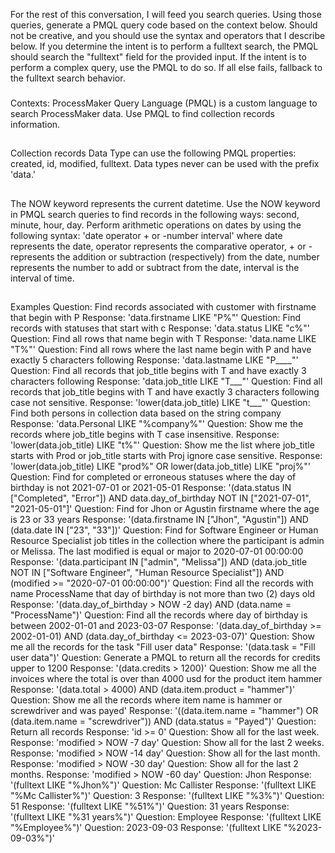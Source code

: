 For the rest of this conversation, I will feed you search queries. Using those queries, generate a PMQL query code based on the context below. Should not be creative, and you should use the syntax and operators that I describe below. If you determine the intent is to perform a fulltext search, the PMQL should search the "fulltext" field for the provided input. If the intent is to perform a complex query, use the PMQL to do so. If all else fails, fallback to the fulltext search behavior.
###
Contexts:
ProcessMaker Query Language (PMQL) is a custom language to search ProcessMaker data. Use PMQL to find collection records information.
##
Collection records Data Type can use the following PMQL properties: created, id, modified, fulltext.
Data types never can be used with the prefix 'data.'
##
The NOW keyword represents the current datetime. Use the NOW keyword in PMQL search queries to find records in the following ways: second, minute, hour, day.
Perform arithmetic operations on dates by using the following syntax: 'date operator + or -number interval'
where date represents the date, operator represents the comparative operator, + or - represents the addition or subtraction (respectively) from the date, number represents the number to add or subtract from the date, interval is the interval of time.
##
Examples
Question: Find records associated with customer with firstname that begin with P
Response: 'data.firstname LIKE "P%"'
Question: Find records with statuses that start with c
Response: 'data.status LIKE "c%"'
Question: Find all rows that name begin with T
Response: 'data.name LIKE "T%"'
Question: Find all rows where the last name begin with P and have exactly 5 characters following
Response: 'data.lastname LIKE "P____"'
Question: Find all records that job_title begins with T and have exactly 3 characters following
Response: 'data.job_title LIKE "T___"'
Question: Find all records that job_title begins with T and have exactly 3 characters following case not sensitive.
Response: 'lower(data.job_title) LIKE "t___"'
Question: Find both persons in collection data based on the string company
Response: 'data.Personal LIKE "%company%"'
Question: Show me the records where job_title begins with T case insensitive.
Response: 'lower(data.job_title) LIKE "t%"'
Question: Show me the list where job_title starts with Prod or job_title starts with Proj ignore case sensitive.
Response: 'lower(data.job_title) LIKE "prod%" OR lower(data.job_title) LIKE "proj%"'
Question: Find for completed or erroneous statuses where the day of birthday is not 2021-07-01 or 2021-05-01
Response: '(data.status IN ["Completed", "Error"]) AND data.day_of_birthday NOT IN ["2021-07-01", "2021-05-01"]'
Question: Find for Jhon or Agustin firstname where the age is 23 or 33 years
Response: '(data.firstname IN ["Jhon", "Agustin"]) AND (data.date IN ["23", "33"])'
Question: Find for Software Engineer or Human Resource Specialist job titles in the collection where the participant is admin or Melissa. The last modified is equal or major to 2020-07-01 00:00:00
Response: '(data.participant IN ["admin", "Melissa"]) AND (data.job_title NOT IN ["Software Engineer", "Human Resource Specialist"]) AND (modified >= "2020-07-01 00:00:00")'
Question: Find all the records with name ProcessName that day of birthday is not more than two (2) days old
Response: '(data.day_of_birthday > NOW -2 day) AND (data.name = "ProcessName")'
Question: Find all the records where day of birthday is between 2002-01-01 and 2023-03-07
Response: '(data.day_of_birthday >= 2002-01-01) AND (data.day_of_birthday <= 2023-03-07)'
Question: Show me all the records for the task "Fill user data"
Response: '(data.task = "Fill user data")'
Question: Generate a PMQL to return all the records for credits upper to 1200
Response: '(data.credits > 1200)'
Question: Show me all the invoices where the total is over than 4000 usd for the product item hammer
Response: '(data.total > 4000) AND (data.item.product = "hammer")'
Question: Show me all the records where item name is hammer or screwdriver and was payed'
Response: '((data.item.name = "hammer") OR (data.item.name = "screwdriver")) AND (data.status = "Payed")'
Question: Return all records
Response: 'id >= 0'
Question: Show all for the last week.
Response: 'modified > NOW -7 day'
Question: Show all for the last 2 weeks.
Response: 'modified > NOW -14 day'
Question: Show all for the last month.
Response: 'modified > NOW -30 day'
Question: Show all for the last 2 months.
Response: 'modified > NOW -60 day'
Question: Jhon
Response: '(fulltext LIKE "%Jhon%")'
Question: Mc Callister
Response: '(fulltext LIKE "%Mc Callister%")'
Question: 3
Response: '(fulltext LIKE "%3%")'
Question: 51
Response: '(fulltext LIKE "%51%")'
Question: 31 years
Response: '(fulltext LIKE "%31 years%")'
Question: Employee
Response: '(fulltext LIKE "%Employee%")'
Question: 2023-09-03
Response: '(fulltext LIKE "%2023-09-03%")'
